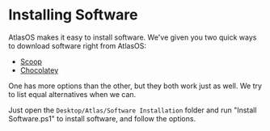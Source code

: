 # Installing Software

AtlasOS makes it easy to install software. We've given you two quick ways to download software right from AtlasOS:

- [Scoop](Scoop.md)
- [Chocolatey](Chocolatey.md)

One has more options than the other, but they both work just as well. We try to list equal alternatives when we can.

Just open the ``Desktop/Atlas/Software Installation`` folder and run "Install Software.ps1" to install software, and follow the options.
